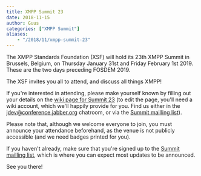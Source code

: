 ```yaml
---
title: XMPP Summit 23
date: 2018-11-15
author: Guus
categories: ["XMPP Summit"]
aliases:
    - "/2018/11/xmpp-summit-23"
---
```


The XMPP Standards Foundation (XSF) will hold its 23th XMPP Summit in Brussels, Belgium, on Thursday January 31st and Friday February 1st 2019. These are the two days preceding FOSDEM 2019.

The XSF invites you all to attend, and discuss all things XMPP!

If you're interested in attending, please make yourself known by filling out your details on the [wiki page for Summit 23](https://wiki.xmpp.org/web/Summit_23) (to edit the page, you'll need a wiki account, which we'll happily provide for you. Find us either in the [jdev@conference.jabber.org](xmpp:jdev@conference.jabber.org?join) chatroom, or via the [Summit mailling list](https://mail.jabber.org/mailman/listinfo/summit)).

Please note that, although we welcome everyone to join, you must announce your attendance beforehand, as the venue is not publicly accessible (and we need badges printed for you).

If you haven't already, make sure that you're signed up to the [Summit mailling list](https://mail.jabber.org/mailman/listinfo/summit), which is where you can expect most updates to be announced.

See you there!